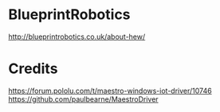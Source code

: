 # BlueprintRobotics

http://blueprintrobotics.co.uk/about-hew/


# Credits

https://forum.pololu.com/t/maestro-windows-iot-driver/10746
https://github.com/paulbearne/MaestroDriver
